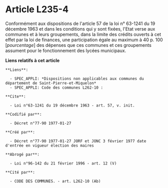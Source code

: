 # Article L235-4

Conformément aux dispositions de l'article 57 de la loi n° 63-1241 du 19 décembre 1963 et dans les conditions qui y sont
fixées, l'Etat verse aux communes et à leurs groupements, dans la limite des crédits ouverts à cet effet par la loi de
finances, une participation égale au maximum à 40 p. 100 [*pourcentage*] des dépenses que ces communes et ces groupements
assument pour le fonctionnement des lycées municipaux.

**Liens relatifs à cet article**

	**Liens**:

	  - SPEC_APPLI: *Dispositions non applicables aux communes du département de Saint-Pierre-et-Miquelon*
	  - SPEC_APPLI: Code des communes L262-10 :

	**Cite**:

	  - Loi n°63-1241 du 19 décembre 1963 - art. 57, v. init.

	**Codifié par**:

	  - Décret n°77-90 1977-01-27

	**Créé par**:

	  - Décret n°77-90 1977-01-27 JORF et JONC 3 février 1977 date d'entrée en vigueur élection des maires

	**Abrogé par**:

	  - Loi n°96-142 du 21 février 1996 - art. 12 (V)

	**Cité par**:

	  - CODE DES COMMUNES. - art. L262-10 (Ab)
